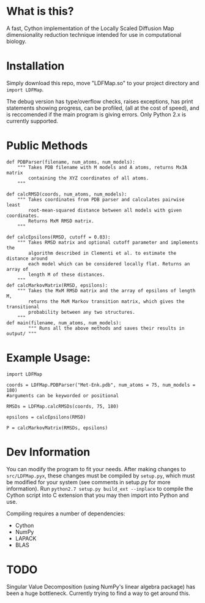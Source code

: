# What is this?
A fast, Cython implementation of the Locally Scaled Diffusion Map
dimensionality reduction technique intended for use in computational biology.

# Installation
Simply download this repo, move "LDFMap.so" to your project directory and `import LDFMap`. 

The debug version has type/overflow checks, raises exceptions, has print statements showing progress, can be profiled, (all at the cost of speed), and is reccomended if the main program is giving errors. Only Python 2.x is currently supported.

# Public Methods
```cython
def PDBParser(filename, num_atoms, num_models):
    """ Takes PDB filename with M models and A atoms, returns Mx3A matrix
	    containing the XYZ coordinates of all atoms.
	"""

def calcRMSD(coords, num_atoms, num_models):
    """ Takes coordinates from PDB parser and calculates pairwise least 
    	root-mean-squared distance between all models with given coordinates.
    	Returns MxM RMSD matrix.   
    """

def calcEpsilons(RMSD, cutoff = 0.03):
    """ Takes RMSD matrix and optional cutoff parameter and implements the 
    	algorithm described in Clementi et al. to estimate the distance around
    	each model which can be considered locally flat. Returns an array of 
    	length M of these distances.
    """
def calcMarkovMatrix(RMSD, epsilons):
	""" Takes the MxM RMSD matrix and the array of epsilons of length M,
		returns the MxM Markov transition matrix, which gives the transitional
		probability between any two structures.
	"""
def main(filename, num_atoms, num_models):
        """ Runs all the above methods and saves their results in output/ """
```

# Example Usage:
```cython
import LDFMap

coords = LDFMap.PDBParser("Met-Enk.pdb", num_atoms = 75, num_models = 180) 
#arguments can be keyworded or positional

RMSDs = LDFMap.calcRMSDs(coords, 75, 180)

epsilons = calcEpsilons(RMSD)

P = calcMarkovMatrix(RMSDs, epsilons)
```

# Dev Information
You can modify the program to fit your needs. After making changes to `src/LDFMap.pyx`, these changes must
be compiled by `setup.py`, which must be modified for your system (see comments in setup.py for more information). Run `python2.7 setup.py build_ext --inplace` to compile the Cython script into C extension that you may then import into Python and use.

Compiling requires a number of dependencies:

* 	Cython
* 	NumPy
* 	LAPACK
* 	BLAS

# TODO
Singular Value Decomposition (using NumPy's linear algebra package) has been a huge bottleneck. Currently trying to find a way to get around this.

